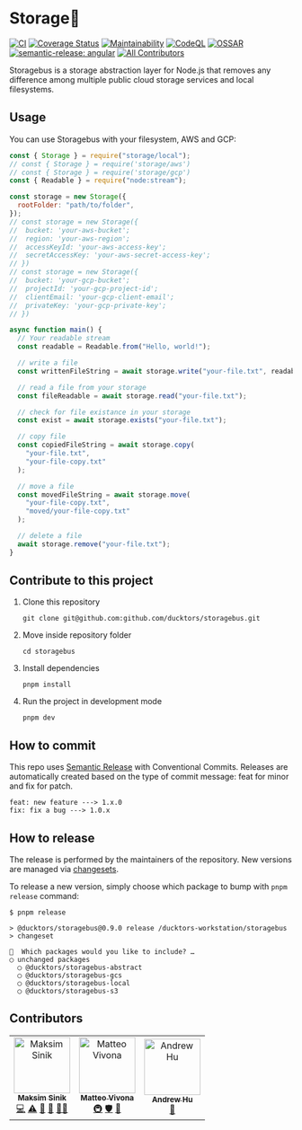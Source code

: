 # Storage🚌

[![CI](https://github.com/ducktors/storagebus/actions/workflows/ci.yml/badge.svg)](https://github.com/ducktors/storagebus/actions/workflows/ci.yml) [![Coverage Status](https://coveralls.io/repos/github/ducktors/storagebus/badge.svg?branch=main)](https://coveralls.io/github/ducktors/storagebus?branch=main) [![Maintainability](https://api.codeclimate.com/v1/badges/40e86c80718286fa76b1/maintainability)](https://codeclimate.com/github/ducktors/storagebus/maintainability) [![CodeQL](https://github.com/ducktors/storagebus/actions/workflows/codeql-analysis.yml/badge.svg)](https://github.com/ducktors/storagebus/actions/workflows/codeql-analysis.yml) [![OSSAR](https://github.com/ducktors/storagebus/actions/workflows/ossar-analysis.yml/badge.svg)](https://github.com/ducktors/storagebus/actions/workflows/ossar-analysis.yml) [![semantic-release: angular](https://img.shields.io/badge/semantic--release-angular-e10079?logo=semantic-release)](https://github.com/semantic-release/semantic-release) <!-- ALL-CONTRIBUTORS-BADGE:START - Do not remove or modify this section -->
[![All Contributors](https://img.shields.io/badge/all_contributors-3-orange.svg?style=flat-square)](#contributors-)
<!-- ALL-CONTRIBUTORS-BADGE:END -->

Storagebus is a storage abstraction layer for Node.js that removes any difference among multiple public cloud storage services and local filesystems.

## Usage

You can use Storagebus with your filesystem, AWS and GCP:

```javascript
const { Storage } = require("storage/local");
// const { Storage } = require('storage/aws')
// const { Storage } = require('storage/gcp')
const { Readable } = require("node:stream");

const storage = new Storage({
  rootFolder: "path/to/folder",
});
// const storage = new Storage({
//  bucket: 'your-aws-bucket';
//  region: 'your-aws-region';
//  accessKeyId: 'your-aws-access-key';
//  secretAccessKey: 'your-aws-secret-access-key';
// })
// const storage = new Storage({
//  bucket: 'your-gcp-bucket';
//  projectId: 'your-gcp-project-id';
//  clientEmail: 'your-gcp-client-email';
//  privateKey: 'your-gcp-private-key';
// })

async function main() {
  // Your readable stream
  const readable = Readable.from("Hello, world!");

  // write a file
  const writtenFileString = await storage.write("your-file.txt", readable);

  // read a file from your storage
  const fileReadable = await storage.read("your-file.txt");

  // check for file existance in your storage
  const exist = await storage.exists("your-file.txt");

  // copy file
  const copiedFileString = await storage.copy(
    "your-file.txt",
    "your-file-copy.txt"
  );

  // move a file
  const movedFileString = await storage.move(
    "your-file-copy.txt",
    "moved/your-file-copy.txt"
  );

  // delete a file
  await storage.remove("your-file.txt");
}
```

## Contribute to this project

1. Clone this repository

   `git clone git@github.com:github.com/ducktors/storagebus.git`

2. Move inside repository folder

   `cd storagebus`

3. Install dependencies

   `pnpm install`

4. Run the project in development mode

   `pnpm dev`

## How to commit

This repo uses [Semantic Release](https://github.com/semantic-release/semantic-release) with Conventional Commits.
Releases are automatically created based on the type of commit message: feat for minor and fix for patch.

```
feat: new feature ---> 1.x.0
fix: fix a bug ---> 1.0.x
```

## How to release

The release is performed by the maintainers of the repository. New versions are managed via [changesets](https://github.com/changesets/changesets).

To release a new version, simply choose which package to bump with `pnpm release` command:

```
$ pnpm release

> @ducktors/storagebus@0.9.0 release /ducktors-workstation/storagebus
> changeset

🦋  Which packages would you like to include? …
◯ unchanged packages
  ◯ @ducktors/storagebus-abstract
  ◯ @ducktors/storagebus-gcs
  ◯ @ducktors/storagebus-local
  ◯ @ducktors/storagebus-s3
```

## Contributors

<!-- ALL-CONTRIBUTORS-LIST:START - Do not remove or modify this section -->
<!-- prettier-ignore-start -->
<!-- markdownlint-disable -->
<table>
  <tbody>
    <tr>
      <td align="center"><a href="https://maksim.dev"><img src="https://avatars.githubusercontent.com/u/1620916?v=4?s=100" width="100px;" alt="Maksim Sinik"/><br /><sub><b>Maksim Sinik</b></sub></a><br /><a href="https://github.com/ducktors/storagebus/commits?author=fox1t" title="Code">💻</a> <a href="https://github.com/ducktors/storagebus/commits?author=fox1t" title="Tests">⚠️</a> <a href="#ideas-fox1t" title="Ideas, Planning, & Feedback">🤔</a> <a href="#maintenance-fox1t" title="Maintenance">🚧</a> <a href="#mentoring-fox1t" title="Mentoring">🧑‍🏫</a></td>
      <td align="center"><a href="http://matteovivona.it"><img src="https://avatars.githubusercontent.com/u/6388707?v=4?s=100" width="100px;" alt="Matteo Vivona"/><br /><sub><b>Matteo Vivona</b></sub></a><br /><a href="#infra-tehKapa" title="Infrastructure (Hosting, Build-Tools, etc)">🚇</a> <a href="#security-tehKapa" title="Security">🛡️</a> <a href="https://github.com/ducktors/storagebus/commits?author=tehKapa" title="Documentation">📖</a></td>
      <td align="center"><a href="https://github.com/andrew-hu368"><img src="https://avatars.githubusercontent.com/u/45509582?v=4?s=100" width="100px;" alt="Andrew Hu"/><br /><sub><b>Andrew Hu</b></sub></a><br /><a href="https://github.com/ducktors/storagebus/commits?author=andrew-hu368" title="Documentation">📖</a></td>
    </tr>
  </tbody>
</table>

<!-- markdownlint-restore -->
<!-- prettier-ignore-end -->

<!-- ALL-CONTRIBUTORS-LIST:END -->
<!-- prettier-ignore-start -->
<!-- markdownlint-disable -->

<!-- markdownlint-restore -->
<!-- prettier-ignore-end -->

<!-- ALL-CONTRIBUTORS-LIST:END -->
